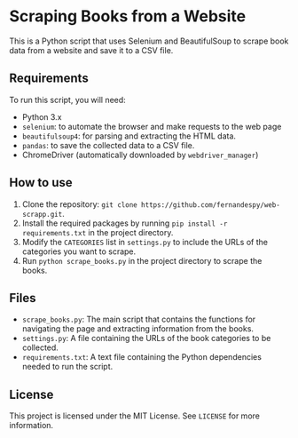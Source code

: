 # Scraping Books from a Website

This is a Python script that uses Selenium and BeautifulSoup to scrape book data from a website and save it to a CSV file.

## Requirements

To run this script, you will need:

- Python 3.x
- `selenium`: to automate the browser and make requests to the web page
- `beautifulsoup4`: for parsing and extracting the HTML data.
- `pandas`: to save the collected data to a CSV file.
- ChromeDriver (automatically downloaded by `webdriver_manager`)

## How to use

1. Clone the repository: `git clone https://github.com/fernandespy/web-scrapp.git`.
2. Install the required packages by running `pip install -r requirements.txt` in the project directory.
3. Modify the `CATEGORIES` list in `settings.py` to include the URLs of the categories you want to scrape.
4. Run `python scrape_books.py` in the project directory to scrape the books.

## Files

- `scrape_books.py`: The main script that contains the functions for navigating the page and extracting information from the books.
- `settings.py`: A file containing the URLs of the book categories to be collected.
- `requirements.txt`: A text file containing the Python dependencies needed to run the script.

## License

This project is licensed under the MIT License. See `LICENSE` for more information.